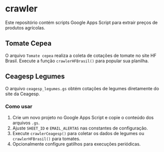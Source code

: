 # crawler

Este repositório contém scripts Google Apps Script para extrair preços de produtos agrícolas.

## Tomate Cepea
O arquivo `Tomate cepea` realiza a coleta de cotações de tomate no site HF Brasil.
Execute a função `crawlerHFBrasil()` para popular sua planilha.

## Ceagesp Legumes
O arquivo `ceagesp_legumes.gs` obtém cotações de legumes diretamente do site da Ceagesp.

### Como usar
1. Crie um novo projeto no Google Apps Script e copie o conteúdo dos arquivos `.gs`.
2. Ajuste `SHEET_ID` e `EMAIL_ALERTAS` nas constantes de configuração.
3. Execute `crawlerCeagesp()` para coletar os dados de legumes ou `crawlerHFBrasil()` para tomates.
4. Opcionalmente configure gatilhos para execuções periódicas.

